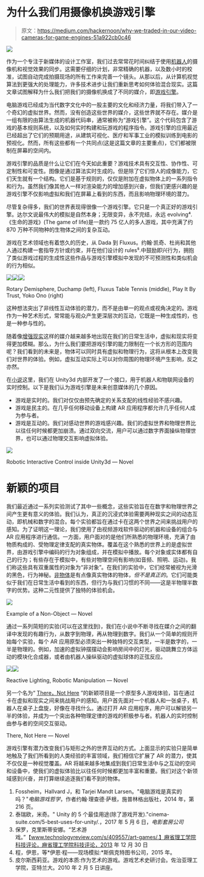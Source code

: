 # 为什么我们用摄像机换游戏引擎

> 原文：<https://medium.com/hackernoon/why-we-traded-in-our-video-cameras-for-game-engines-51a922cb0c46>

![](img/42235a547f40ac1a471e66c26032f1ed.png)

作为一个专注于新媒体的设计工作室，我们过去常常花时间纠结于使用[机器人](https://vimeo.com/groups/333941/videos/75260457)的摄像机和视觉效果的同步。这需要仔细的计划，非常精确的机器，以及数小时的校准，试图自动完成拍摄现场的所有工作来完善一个镜头。从那以后，从计算机视觉算法到更强大的处理能力，许多技术进步让我们重新思考如何体验混合现实。这篇文章试图解释为什么我们把我们的摄像机换成了不同的媒介，即[游戏引擎](https://hackernoon.com/tagged/game-engine)。

电脑游戏已经成为当代数字文化中的一股主要的文化和经济力量，将我们带入了一个奇幻的虚拟世界。然而，没有创造这些世界的媒介，这些世界就不存在。媒介是一组有限的由算法生成的机器代码串，通常被称为“游戏引擎”。这个代码包含了游戏的基本规则系统，以及如何实时构建和玩游戏的程序指令。游戏引擎的应用最近已经超出了它们的预期用途，从建筑可视化、医疗和军事工业的模拟训练到电影的预视化。然而，所有这些都有一个共同点(这是这篇文章的主要重点)，它们都被限制在屏幕的空间内。

游戏引擎的品质是什么让它们在今天如此重要？游戏技术具有交互性、协作性、可定制性和可变性。图像是通过算法实时生成的。但是除了它们惊人的成像能力，它们天生就有一个结构。它们是基于规则的，仅仅是附加在虚拟物体上的一系列指令和行为。虽然我们像其他人一样对渲染能力的增加感到兴奋，但我们更感兴趣的是游戏引擎不仅影响虚拟和我们在屏幕上看到的东西，而且影响物理环境的潜力。

尽管复杂得多，我们的世界表现得很像一个游戏引擎。它只是一个真正好的游戏引擎。达尔文说最伟大的模拟是自然本身；无限变异，永不完结，永远 evolving⁴.《生命的游戏》(The game of life)是一款约 75 亿人的多人游戏，其中充满了约 870 万种不同物种的生物体之间的复杂互动。

游戏在艺术领域也有着悠久的历史，从 Dada 到 Fluxus。约翰·凯奇、杜尚和其他人通过构建一套指导方针或约束，并在他们设计的 rules⁵.中鼓励即兴行为，拥抱了类似游戏过程的生成性这些作品与游戏引擎模拟中发现的不可预测性和类似机会的行为相似。

![](img/0c0bfd6a3ca60d880ce62ebec5bdb985.png)![](img/73db043858a2f35281310612b33987a3.png)![](img/71cf67a7f4609ad2bdf2a432131f73e8.png)

Rotary Demisphere, Duchamp (left), Fluxus Table Tennis (middle), Play It By Trust, Yoko Ono (right)

这种想法突出了非线性互动体验的潜力，而不是由单一的观点或视角决定的。游戏作为一种艺术形式，常常能与观众产生更深层次的互动，它既是一种生成性的，也是一种参与性的。

随着像[增强现实](https://hackernoon.com/tagged/augmented-reality)这样的媒介越来越多地出现在我们的日常生活中，虚拟和现实将变得更加模糊。那么，为什么我们要把游戏引擎的能力限制在一个长方形的范围内呢？我们看到的未来是，物体可以同时具有虚拟和物理行为，这将从根本上改变我们对世界的体验。例如，虚拟互动实际上可以对你周围的物理环境产生影响，反之亦然。

在[小说](http://novel.af/)这里，我们在 Unity3d 内部开发了一个接口，用于机器人和物联网设备的实时控制。以下是我们认为游戏引擎是未来创意媒体的几个原因。

*   游戏是实时的。我们对仅仅由预先确定的关系支配的线性经验不感兴趣。
*   游戏是民主的。在几乎任何移动设备上构建 AR 应用程序都允许几乎任何人成为参与者。
*   游戏是互动的。我们对感动世界的游戏感兴趣。我们的虚拟世界和物理世界比以往任何时候都更加崩溃。通过双向交流，用户可以通过数字界面操纵物理世界，也可以通过物理交互影响虚拟体验。

![](img/a645b78d2aa14487cf78fa6dcfd4a99e.png)

Robotic Interactive Control inside Unity3d — Novel

# 新颖的项目

我们最近通过一系列实验测试了其中一些概念，这些实验旨在在数字和物理世界之间产生更有意义的体验。我们认为，真正的沉浸式体验需要两种现实之间的动态互动，即机械和数字的混合。每个实验都旨在通过卡在这两个世界之间来挑战用户的感知。为了证明这一理论，我们使用了由视频游戏软件驱动的机器和设备的组合与 AR 应用程序进行通信。一方面，用户面对的是他们所熟悉的物理环境，充满了由物质构成的、受物理定律支配的真实物体。覆盖在这个熟悉的世界上的是虚拟世界，由游戏引擎中编码的行为对象组成，并在模拟中播放。每个对象或实体都有自己的行为；有些存在于模拟中，有些对物理空间有影响(如音频、照明、运动)。我们称这些具有双重属性的对象为“非对象”。在我们的实验中，它们经常被视为光滑的黑色，行为神秘。[非物体](https://www.wired.com/2012/05/the-beauty-of-non-objects/)是有点像真实物体的物体，*但不是真正的*。它们可能类似于我们在日常生活中看到的东西，但行为与我们习惯的不同——这是半物理半数字的优势。这种二元性提供了独特的体验机会。

![](img/a0a9798b0b78fbefdeef78b1a807a5ba.png)

Example of a Non-Object — Novel

通过一系列简短的实验(可以在这里找到)，我们在小说中不断寻找在媒介之间的翻译中发现的有趣行为，从数字到物理，再从物理到数字。我们从一个简单的规则开始每个实验，每个 AR 应用原型必须突出一种独特的交互类型，一半是数字的，一半是物理的。例如，加速的虚拟钟摆摆动会影响房间中的灯光，驱动跳舞立方体运动的模块化合成器，或者由机器人操纵驱动的虚拟球体的正弦反应。

![](img/d083cfbe543ef97d477048bf51a8cac6.png)![](img/5cf03f606fbd17a60e1ac5b4352aa338.png)

Reactive Lighting, Robotic Manipulation — Novel

另一个名为“ [There，Not Here](http://novel.af/project/therenothere) ”的新颖项目是一个原型多人游戏体验，旨在通过卡在虚拟和现实之间来挑战用户的感知。用户首先面对一个机器人和一张桌子，机器人在桌子上盘旋，好像在寻找什么。通过打开 AR 应用程序，用户可以解锁另一半的体验，并成为一个突出各种物理定律的游戏的积极参与者。机器人的实时控制由参与者的空间交互驱动。

There, Not Here — Novel

游戏引擎有潜力改变我们与矩形之外的世界互动的方式。上面显示的实验只是简单地触及了我们所看到的人类经验的丰富领域，我们相信它扩展了 AR 的潜力，使其不仅仅是一种视觉覆盖。AR 将越来越多地集成到我们日常生活中与之互动的空间和设备中，使我们的虚拟体验比以往任何时候都更加丰富和重要。我们对这个新领域感到兴奋，并打算继续追逐我们看不到的物体。

1.  Fossheim，Hallvard J，和 Tarjei Mandt Larsen。"电脑游戏是真实的吗？"*电脑游戏哲学*，作者约翰·理查德·萨根，施普林格出版社，2014 年，第 216 页。
2.  泰瑞欧，米奇。" Unity 的 5 个最佳用途(除了游戏开发)."cinema-suite.com/5-best-uses-for-unity/.，2017 年 5 月 6 日，*电影套房公司*
3.  保罗，克里斯蒂安娜。“艺术游戏。”【www.technologyreview.com/s/409557/art-games/.】麻省理工学院科技评论，麻省理工学院科技评论，2013 年 12 月 30 日
4.  程，伊恩，等*伊恩·程——现场模拟:*斯佩克特图书公司，2015 年。
5.  皮尔斯西莉亚。游戏的本质:作为艺术的游戏。游戏艺术史研讨会。佐治亚理工学院，亚特兰大。2010 年 2 月 5 日讲座。
